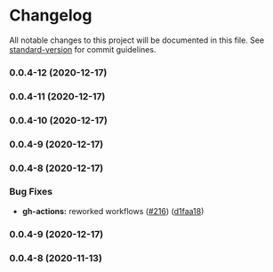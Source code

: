 # Changelog

All notable changes to this project will be documented in this file. See [standard-version](https://github.com/conventional-changelog/standard-version) for commit guidelines.

### 0.0.4-12 (2020-12-17)

### 0.0.4-11 (2020-12-17)

### 0.0.4-10 (2020-12-17)

### 0.0.4-9 (2020-12-17)

### 0.0.4-8 (2020-12-17)


### Bug Fixes

* **gh-actions:** reworked workflows ([#216](https://github.com/Algotia/core/issues/216)) ([d1faa18](https://github.com/Algotia/core/commit/d1faa18e0e363f158259000fd2ebc1ca1ead64ee))

### 0.0.4-9 (2020-12-17)

### 0.0.4-8 (2020-11-13)
